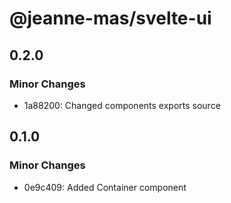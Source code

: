 # @jeanne-mas/svelte-ui

## 0.2.0

### Minor Changes

- 1a88200: Changed components exports source

## 0.1.0

### Minor Changes

- 0e9c409: Added Container component
